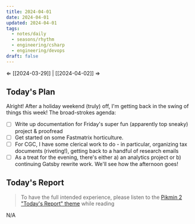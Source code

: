 ```yaml
---
title: 2024-04-01
date: 2024-04-01
updated: 2024-04-01
tags:
  - notes/daily
  - seasons/rhythm
  - engineering/csharp
  - engineering/devops
draft: false
---
```

⇐ [[2024-03-29]] |  [[2024-04-02]] ⇒

## Today's Plan

Alright! After a holiday weekend (truly) off, I'm getting back in the swing of things this week! The broad-strokes agenda:

- [ ] Write up documentation for Friday's super fun (apparently top sneaky) project & proofread
- [ ] Get started on some Fastmatrix horticulture.
- [ ] For CGC, I have some clerical work to do - in particular, organizing tax documents (riveting!), getting back to a handful of research emails
- [ ] As a treat for the evening, there's either a) an analytics project or b) continuing Gatsby rewrite work. We'll see how the afternoon goes!

## Today's Report

> To have the full intended experience, please listen to the [Pikmin 2 "Today's Report" theme](https://www.youtube.com/watch?v=l1fCmKZnq3U&list=PLwyW5mbdZMGN8mGTqvDhsBs37SW4TkHcw&index=85) while reading

N/A

[^1]: [[caveat-lector|caveat lector]] — This is a daily note! I don't actively maintain any information in daily notes, so please be cautious in following any advice here.